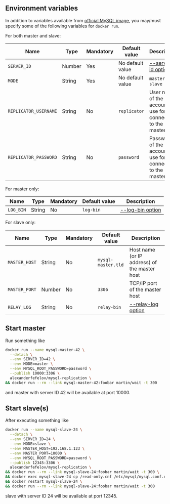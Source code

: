 ## Environment variables

In addition to variables available from [official MySQL image](https://hub.docker.com/_/mysql/), you may/must specify
some of the following variables for `docker run`.

For both master and slave:

| Name | Type | Mandatory | Default value | Description
| ---- | ---- | --------- | ------------- | -----------
| `SERVER_ID` | Number | Yes | No default value | [--server-id option](https://dev.mysql.com/doc/refman/5.7/en/replication-options.html#option_mysqld_server-id)
| `MODE` | String | Yes | No default value | `master` or `slave`
| `REPLICATOR_USERNAME` | String | No | `replicator` | User name of the account to use for connecting to the master
| `REPLICATOR_PASSWORD` | String | No | `password` | Password of the account to use for connecting to the master

For master only:

| Name | Type | Mandatory | Default value | Description
| ---- | ---- | --------- | ------------- | -----------
| `LOG_BIN` | String | No | `log-bin` | [--log-bin option](https://dev.mysql.com/doc/refman/5.7/en/replication-options-binary-log.html#option_mysqld_log-bin)

For slave only:

| Name | Type | Mandatory | Default value | Description
| ---- | ---- | --------- | ------------- | -----------
| `MASTER_HOST` | String | No | `mysql-master.tld` | Host name (or IP address) of the master host
| `MASTER_PORT` | Number | No | `3306` | TCP/IP port  of the master host
| `RELAY_LOG` | String | No | `relay-bin` | [--relay-log option](https://dev.mysql.com/doc/refman/5.7/en/replication-options-slave.html#option_mysqld_relay-log)

## Start master

Run something like

```bash
docker run --name mysql-master-42 \
  --detach \
  --env SERVER_ID=42 \
  --env MODE=master \
  --env MYSQL_ROOT_PASSWORD=password \
  --publish 10000:3306 \
  alexanderfefelov/mysql-replication \
&& docker run --rm --link mysql-master-42:foobar martin/wait -t 300
```

and master with server ID 42 will be available at port 10000.

## Start slave(s)

After executing something like

```bash
docker run --name mysql-slave-24 \
  --detach \
  --env SERVER_ID=24 \
  --env MODE=slave \
  --env MASTER_HOST=192.168.1.123 \
  --env MASTER_PORT=10000 \
  --env MYSQL_ROOT_PASSWORD=password \
  --publish 12345:3306 \
  alexanderfefelov/mysql-replication \
&& docker run --rm --link mysql-slave-24:foobar martin/wait -t 300 \
&& docker exec mysql-slave-24 cp /read-only.cnf /etc/mysql/mysql.conf.d/ \
&& docker restart mysql-slave-24 \
&& docker run --rm --link mysql-slave-24:foobar martin/wait -t 300
```

slave with server ID 24 will be available at port 12345.

